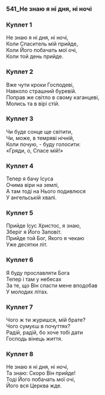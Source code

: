 ### 541_Не знаю я ні дня, ні ночі
### Куплет 1
Не знаю я ні дня, ні ночі, <br/>Коли Спаситель мій прийде, <br/>Коли Його побачать мої очі, <br/>Коли той день прийде.
### Куплет 2
Вже чути кроки Господеві, <br/>Навколо страшний буревій. <br/>Поправ же світло в свому каганцеві, <br/>Молись та в вірі стій.
### Куплет 3
Чи буде сонце ще світити, <br/>Чи, може, в темряві нічній, <br/>Коли почую, - буду голосити: <br/>«Гряди, о, Спасе мій!»
### Куплет 4
Тепер я бачу Ісуса <br/>Очима віри на землі,<br/>А там тоді на Нього подивлюся <br/>У ангельській хвалі.
### Куплет 5
Прийде Ісус Христос, я знаю, <br/>Зберіг я Його Заповіт. <br/>Прийде той Бог, Якого я чекаю <br/>Уже десятки літ.
### Куплет 6
Я буду прославляти Бога <br/>Тепер і там у небесах<br/>За те, що Він спасти мене вподобав <br/>У молодих літах.
### Куплет 7
Чого ж ти журишся, мій брате? <br/>Чого сумуєш в почуттях? <br/>Радій, радій, бо хоче тобі дати <br/>Господь вінець життя.
### Куплет 8
Не знаю я ні дня, ні ночі, <br/>Та знаю: Скоро Він прийде! <br/>Тоді Його побачать мої очі, <br/>Його вся Церква жде.
